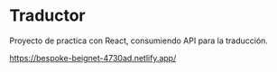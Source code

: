 # Traductor
Proyecto de practica con React, consumiendo API para la traducción.

https://bespoke-beignet-4730ad.netlify.app/
